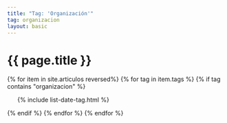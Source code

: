 ```yaml
---
title: "Tag: 'Organización'"
tag: organizacion
layout: basic
---
```


<h1>{{ page.title }}</h1>

{% for item in site.articulos reversed%}
{% for tag in item.tags %}
{% if tag contains "organizacion" %}
<ul>
    {% include list-date-tag.html %}
</ul>
{% endif %}
{% endfor %}
{% endfor %}